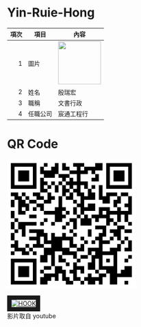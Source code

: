 # Yin-Ruie-Hong
| 項次 | 項目 | 內容 |
|----:|------|------|
|1 | 圖片 |<img src="IMG_4880 (1).jpg" width="100" Height="100" />|
|2 | 姓名 | 殷瑞宏 |
|3 | 職稱 | 文書行政 |
|4 | 任職公司 | 宸通工程行 |

# QR Code
<img src="exported_qrcode_image_600.png" width="300" Height="300" />

<a href="https://www.youtube.com/watch?v=wSI86sKUPYo" target="_blank"><img src="http://img.youtube.com/vi/wSI86sKUPYo/0.jpg" 
alt="HOOK" width="400" height="250" border="10" /></a>
<br>影片取自 youtube

